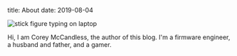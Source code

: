 title: About
date: 2019-08-04

![stick figure typing on laptop][avatar]

Hi, I am Corey McCandless, the author of this blog. I'm a firmware engineer, a husband and father, and a gamer.


[avatar]: {static}/images/avatar.png
